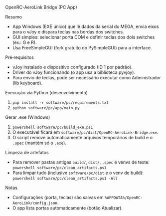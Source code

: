 OpenRC-AeroLink Bridge (PC App)

Resumo
- App Windows (EXE único) que lê dados da serial do MEGA, envia eixos para o vJoy e dispara teclas nas bordas dos switches.
- GUI simples: selecionar porta COM e definir teclas dos dois switches (ex.: G e R).
- Usa FreeSimpleGUI (fork gratuito do PySimpleGUI) para a interface.

Pré‑requisitos
- vJoy instalado e dispositivo configurado (ID 1 por padrão).
- Driver do vJoy funcionando (o app usa a biblioteca pyvjoy).
- Para envio de teclas, pode ser necessário executar como Administrador (lib keyboard).

Execução via Python (desenvolvimento)
1) `pip install -r software/pc/requirements.txt`
2) `python software/pc/app/main.py`

Gerar .exe (Windows)
1) `powershell software/pc/build_exe.ps1`
2) O executável ficará em `software/pc/dist/OpenRC-AeroLink-Bridge.exe`.
3) O script remove automaticamente arquivos temporários de build e o `.spec` (mantém só o `.exe`).

Limpeza de artefatos
- Para remover pastas antigas `build/`, `dist/`, `.spec` e venvs de teste: `powershell software/pc/clean_artifacts.ps1`
- Para limpar tudo (inclusive `software/pc/dist` e o venv de build): `powershell software/pc/clean_artifacts.ps1 -All`

Notas
- Configurações (porta, teclas) são salvas em `%APPDATA%/OpenRC-AeroLink/config.json`.
- O app lista portas automaticamente (botão Atualizar).
